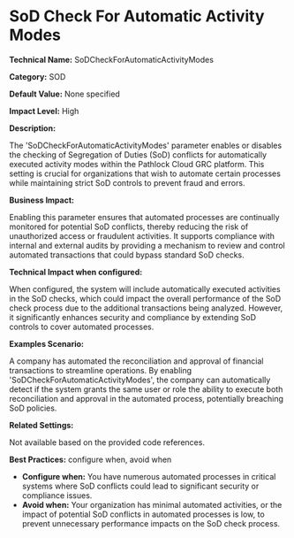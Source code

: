 # SoD Check For Automatic Activity Modes

**Technical Name:** SoDCheckForAutomaticActivityModes

**Category:** SOD

**Default Value:** None specified

**Impact Level:** High

**Description:**

The 'SoDCheckForAutomaticActivityModes' parameter enables or disables the checking of Segregation of Duties (SoD) conflicts for automatically executed activity modes within the Pathlock Cloud GRC platform. This setting is crucial for organizations that wish to automate certain processes while maintaining strict SoD controls to prevent fraud and errors.

**Business Impact:**

Enabling this parameter ensures that automated processes are continually monitored for potential SoD conflicts, thereby reducing the risk of unauthorized access or fraudulent activities. It supports compliance with internal and external audits by providing a mechanism to review and control automated transactions that could bypass standard SoD checks.

**Technical Impact when configured:**

When configured, the system will include automatically executed activities in the SoD checks, which could impact the overall performance of the SoD check process due to the additional transactions being analyzed. However, it significantly enhances security and compliance by extending SoD controls to cover automated processes.

**Examples Scenario:**

A company has automated the reconciliation and approval of financial transactions to streamline operations. By enabling 'SoDCheckForAutomaticActivityModes', the company can automatically detect if the system grants the same user or role the ability to execute both reconciliation and approval in the automated process, potentially breaching SoD policies.

**Related Settings:** 

Not available based on the provided code references.

**Best Practices:** configure when, avoid when

- **Configure when:** You have numerous automated processes in critical systems where SoD conflicts could lead to significant security or compliance issues.
- **Avoid when:** Your organization has minimal automated activities, or the impact of potential SoD conflicts in automated processes is low, to prevent unnecessary performance impacts on the SoD check process.
